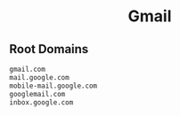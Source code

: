 


<h1 align="center">Gmail</h1>  


## Root Domains


```html
gmail.com
mail.google.com
mobile-mail.google.com
googlemail.com
inbox.google.com
```  

<br>
